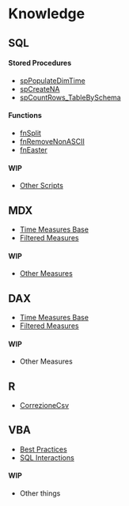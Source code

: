 # Knowledge

## SQL

#### Stored Procedures
  - [spPopulateDimTime](https://github.com/Sbrillo89/Knowledge/blob/master/SQL/spPopulateDimTime.sql)
  - [spCreateNA](https://github.com/Sbrillo89/Knowledge/blob/master/SQL/spCreateNA.sql)
  - [spCountRows_TableBySchema](https://github.com/Sbrillo89/Knowledge/blob/master/SQL/spCountRows_TableBySchema.sql)  

#### Functions
  - [fnSplit](https://github.com/Sbrillo89/Knowledge/blob/master/SQL/fnSplit.sql)
  - [fnRemoveNonASCII](https://github.com/Sbrillo89/Knowledge/blob/master/SQL/fnRemoveNonASCII.sql)
  - [fnEaster](https://github.com/Sbrillo89/Knowledge/blob/master/SQL/fnEaster.sql)  
  
#### WIP
  - [Other Scripts](https://github.com/Sbrillo89/Knowledge/blob/master/SQL/Other%20Scripts)  

## MDX
  - [Time Measures Base](https://github.com/Sbrillo89/Knowledge/blob/master/MDX/Time%20Measures%20Base.txt)
  - [Filtered Measures](https://github.com/Sbrillo89/Knowledge/blob/master/MDX/Filtered%20Measures.txt)  
  
#### WIP
  - [Other Measures](https://github.com/Sbrillo89/Knowledge/blob/master/MDX/Other%20Measures.txt)  
    
## DAX
  - [Time Measures Base](https://github.com/Sbrillo89/Knowledge/blob/master/DAX/Time%20Measures%20Base.txt)
  - [Filtered Measures](https://github.com/Sbrillo89/Knowledge/blob/master/DAX/Filtered%20Measures.txt)  
  
#### WIP
  - Other Measures  
  
## R
  - [CorrezioneCsv](https://github.com/Sbrillo89/Knowledge/blob/master/R/CorrezioneCsv.R)  

## VBA
  - [Best Practices](https://github.com/Sbrillo89/Knowledge/blob/master/VBA/BestPractices.md)
  - [SQL Interactions](https://github.com/Sbrillo89/Knowledge/blob/master/VBA/SQL%20Interactions.txt)  
  
#### WIP
  - Other things
